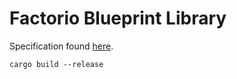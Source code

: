 # Factorio Blueprint Library

Specification found [here](https://wiki.factorio.com/Blueprint_string_format).

`cargo build --release`